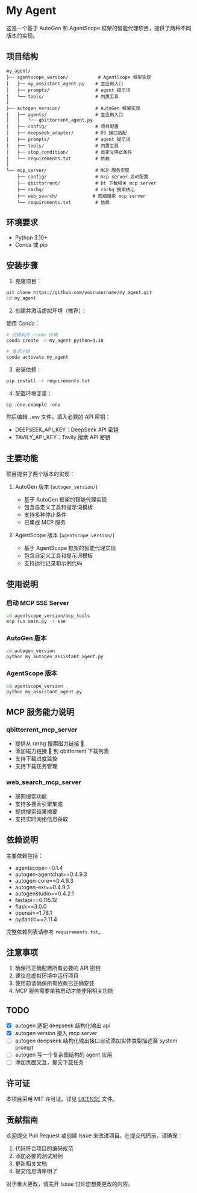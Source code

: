 # My Agent

这是一个基于 AutoGen 和 AgentScope 框架的智能代理项目，提供了两种不同版本的实现。

## 项目结构

```
my_agent/
├── agentscope_version/           # AgentScope 框架实现
│   ├── my_assistant_agent.py    # 主应用入口
│   ├── prompts/                 # agent 提示词
│   └── tools/                   # 内置工具
│
├── autogen_version/             # AutoGen 框架实现
│   ├── agents/                  # 主应用入口
│   │   └── qbittorrent_agent.py
│   ├── config/                  # 项目配置
│   ├── deepseek_adapter/        # DS 接口适配
│   ├── prompts/                 # agent 提示词
│   ├── tools/                   # 内置工具
│   ├── stop_condition/          # 自定义停止条件
│   └── requirements.txt         # 依赖
│
└── mcp_server/                  # MCP 服务实现
    ├── config/                  # mcp server 启动配置
    ├── qbittorrent/             # bt 下载相关 mcp server
    ├── rarbg/                   # rarbg 搜索核心
    ├── web_search/             # 网络搜索 mcp server
    └── requirements.txt         # 依赖
```

## 环境要求

- Python 3.10+
- Conda 或 pip

## 安装步骤

1. 克隆项目：

```bash
git clone https://github.com/yourusername/my_agent.git
cd my_agent
```

2. 创建并激活虚拟环境（推荐）：

使用 Conda：

```bash
# 创建新的 conda 环境
conda create -n my_agent python=3.10

# 激活环境
conda activate my_agent
```

3. 安装依赖：

```bash
pip install -r requirements.txt
```

4. 配置环境变量：

```bash
cp .env.example .env
```

然后编辑 `.env` 文件，填入必要的 API 密钥：

- DEEPSEEK_API_KEY：DeepSeek API 密钥
- TAVILY_API_KEY：Tavily 搜索 API 密钥

## 主要功能

项目提供了两个版本的实现：

1. AutoGen 版本 (`autogen_version/`)
    - 基于 AutoGen 框架的智能代理实现
    - 包含自定义工具和提示词模板
    - 支持多种停止条件
    - 已集成 MCP 服务

2. AgentScope 版本 (`agentscope_version/`)
    - 基于 AgentScope 框架的智能代理实现
    - 包含自定义工具和提示词模板
    - 支持运行记录和示例代码

## 使用说明

### 启动 MCP SSE Server

```bash
cd agentscope_version/mcp_tools
mcp run main.py -t sse
```

### AutoGen 版本

```bash
cd autogen_version
python my_autogen_assistant_agent.py
```

### AgentScope 版本

```bash
cd agentscope_version
python my_assistant_agent.py
```

## MCP 服务能力说明

### qbittorrent_mcp_server

- 提供从 rarbg 搜索磁力链接 🧲
- 添加磁力链接 🧲 到 qbittorrent 下载列表
- 支持下载进度监控
- 支持下载任务管理

### web_search_mcp_server

- 联网搜索功能
- 支持多搜索引擎集成
- 提供搜索结果摘要
- 支持实时网络信息获取

## 依赖说明

主要依赖包括：

- agentscope==0.1.4
- autogen-agentchat==0.4.9.3
- autogen-core==0.4.9.3
- autogen-ext==0.4.9.3
- autogenstudio==0.4.2.1
- fastapi==0.115.12
- flask==3.0.0
- openai==1.78.1
- pydantic==2.11.4

完整依赖列表请参考 `requirements.txt`。

## 注意事项

1. 确保已正确配置所有必要的 API 密钥
2. 建议在虚拟环境中运行项目
3. 使用前请确保所有依赖已正确安装
4. MCP 服务需要单独启动才能使用相关功能

## TODO

- [x] autogen 适配 deepseek 结构化输出 api
- [x] autogen version 接入 mcp server
- [ ] autogen deepseek 结构化输出接口自动添加实体类型描述至 system prompt
- [ ] autogen 写一个复杂图结构的 agent 应用
- [ ] 添加页面交互，提交下载任务

## 许可证

本项目采用 MIT 许可证。详见 [LICENSE](LICENSE) 文件。

## 贡献指南

欢迎提交 Pull Request 或创建 Issue 来改进项目。在提交代码前，请确保：

1. 代码符合项目的编码规范
2. 添加必要的测试用例
3. 更新相关文档
4. 提交信息清晰明了

对于重大更改，请先开 Issue 讨论您想要更改的内容。
